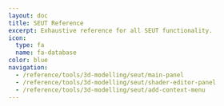 ```yaml
---
layout: doc
title: SEUT Reference
excerpt: Exhaustive reference for all SEUT functionality.
icon:
  type: fa
  name: fa-database
color: blue
navigation:
  - /reference/tools/3d-modelling/seut/main-panel
  - /reference/tools/3d-modelling/seut/shader-editor-panel
  - /reference/tools/3d-modelling/seut/add-context-menu
---
```


<br><br/>
